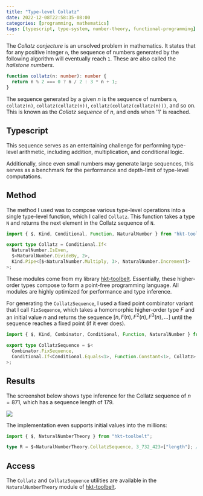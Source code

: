 ```yaml
---
title: "Type-level Collatz"
date: 2022-12-08T22:58:35-08:00
categories: [programming, mathematics]
tags: [typescript, type-system, number-theory, functional-programming]
---
```


The _Collatz conjecture_ is an unsolved problem in mathematics. It states that for any positive integer `n`, the sequence of numbers generated by the following algorithm will eventually reach `1`. These are also called the _hailstone numbers_.

```ts
function collatz(n: number): number {
  return n % 2 === 0 ? n / 2 : 3 * n + 1;
}
```

The sequence generated by a given $n$ is the sequence of numbers `n`, `collatz(n)`, `collatz(collatz(n))`, `collatz(collatz(collatz(n)))`, and so on. This is known as the _Collatz sequence_ of $n$, and ends when '1' is reached.

## Typescript

This sequence serves as an entertaining challenge for performing type-level arithmetic, including addition, multiplication, and conditional logic.

Additionally, since even small numbers may generate large sequences, this serves as a benchmark for the performance and depth-limit of type-level computations.

## Method

The method I used was to compose various type-level operations into a single type-level function, which I called `Collatz`. This function takes a type `N` and returns the next element in the Collatz sequence of `N`.

```ts
import { $, Kind, Conditional, Function, NaturalNumber } from "hkt-toolbelt";

export type Collatz = Conditional.If<
  NaturalNumber.IsEven,
  $<NaturalNumber.DivideBy, 2>,
  Kind.Pipe<[$<NaturalNumber.Multiply, 3>, NaturalNumber.Increment]>
>;
```

These modules come from my library [hkt-toolbelt](http://hkt.code.lol). Essentially, these higher-order types compose to form a point-free programming language. All modules are highly optimized for performance and type inference.

For generating the `CollatzSequence`, I used a fixed point combinator variant that I call `FixSequence`, which takes a homomorphic higher-order type $F$ and an initial value $n$ and returns the sequence $[n, F(n), F^2(n), F^3(n), ...]$ until the sequence reaches a fixed point (if it ever does).

```ts
import { $, Kind, Combinator, Conditional, Function, NaturalNumber } from "..";

export type CollatzSequence = $<
  Combinator.FixSequence,
  Conditional.If<Conditional.Equals<1>, Function.Constant<1>, Collatz>
>;
```

## Results

The screenshot below shows type inference for the Collatz sequence of $n = 871$, which has a sequence length of 179.

![](/img/programming/type-level-collatz.png)

The implementation even supports initial values into the millions:

```ts
import { $, NaturalNumberTheory } from "hkt-toolbelt";

type R = $<NaturalNumberTheory.CollatzSequence, 3_732_423>["length"]; // 597
```

## Access

The `Collatz` and `CollatzSequence` utilities are available in the `NaturalNumberTheory` module of [hkt-toolbelt](http://hkt.code.lol).
